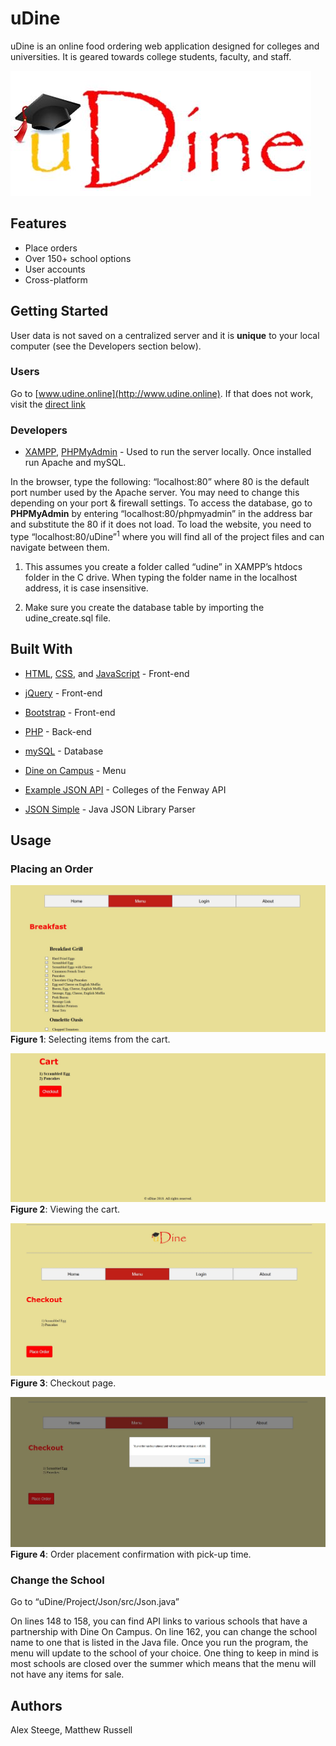 # uDine

uDine is an online food ordering web application designed for colleges and universities. It is geared towards college students, faculty, and staff.

![uDine Logo](Project/Images/uDineLogoWhite.JPG)

## Features

* Place orders
* Over 150+ school options
* User accounts
* Cross-platform

## Getting Started

User data is not saved on a centralized server and it is **unique** to your local computer (see the Developers section below).

### Users

Go to [www.udine.online](http://www.udine.online). If that does not work, visit the [direct link](http://udine.online.s3-website.us-east-2.amazonaws.com/)


### Developers

* [XAMPP](https://www.apachefriends.org/index.html), [PHPMyAdmin](https://www.phpmyadmin.net/) - Used to run the server locally.  Once installed run Apache and mySQL.

In the browser, type the following: “localhost:80” where 80 is the default port number used by the Apache server. You may need to change this depending on your port & firewall settings. To access the database, go to **PHPMyAdmin** by entering “localhost:80/phpmyadmin” in the address bar and substitute the 80 if it does not load. To load the website, you need to type “localhost:80/uDine”<sup>1</sup> where you will find all of the project files and can navigate between them. 

1. This assumes you create a folder called “udine” in XAMPP’s htdocs folder in the C drive. When typing the folder name in the localhost address, it is case insensitive.

2. Make sure you create the database table by importing the udine_create.sql file.

## Built With

* [HTML](https://html.com/), [CSS](https://www.w3.org/Style/CSS/Overview.en.html), and [JavaScript](https://www.javascript.com/) - Front-end
* [jQuery](https://jquery.com//) - Front-end
* [Bootstrap](https://getbootstrap.com/) - Front-end
* [PHP](https://secure.php.net/) - Back-end
* [mySQL](https://www.mysql.com/) - Database

* [Dine on Campus](https://www.dineoncampus.com/) - Menu
* [Example JSON API](https://api.dineoncampus.com/v1/sites/cof/info.json/) - Colleges of the Fenway API
* [JSON Simple](https://github.com/fangyidong/json-simple) - Java JSON Library Parser

## Usage
### Placing an Order
![MenuOrder1](Project/Images/MenuOrdering1.JPG)
<b>Figure 1</b>: Selecting items from the cart.


![MenuOrder2](Project/Images/MenuOrdering2.JPG)
<b>Figure 2</b>: Viewing the cart.


![MenuOrder3](Project/Images/MenuOrdering3.JPG)
<b>Figure 3</b>: Checkout page.


![MenuOrder4](Project/Images/MenuOrdering4.JPG)
<b>Figure 4</b>: Order placement confirmation with pick-up time.

### Change the School

Go to “uDine/Project/Json/src/Json.java”

On lines 148 to 158, you can find API links to various schools that have a partnership with Dine On Campus. On line 162, you can change the school name to one that is listed in the Java file. Once you run the program, the menu will update to the school of your choice. One thing to keep in mind is most schools are closed over the summer which means that the menu will not have any items for sale.



## Authors

Alex Steege,
Matthew Russell
